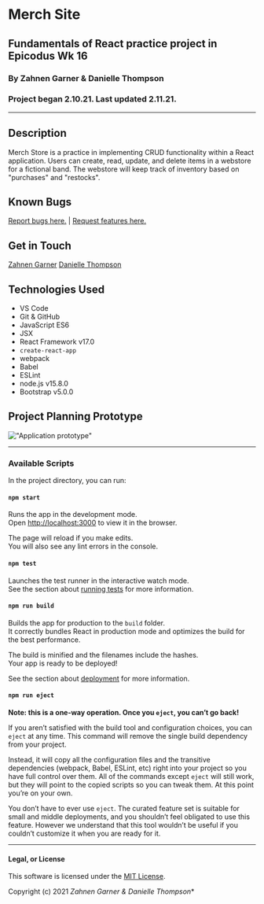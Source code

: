 # Merch Site

## Fundamentals of React practice project in Epicodus Wk 16

### By Zahnen Garner & Danielle Thompson

### Project began 2.10.21. Last updated 2.11.21.

---

## Description
Merch Store is a practice in implementing CRUD functionality within a React application. Users can create, read, update, and delete items in a webstore for a fictional band. The webstore will keep track of inventory based on "purchases" and "restocks".

## Known Bugs

[Report bugs here.](https://github.com/Zahnen/merch-store/issues) | [Request features here.](https://github.com/Zahnen/merch-store/issues)

## Get in Touch

[Zahnen Garner](zahnen@gmail.com)
[Danielle Thompson](danithompson74@gmail.com)

## Technologies Used

- VS Code
- Git & GitHub
- JavaScript ES6
- JSX
- React Framework v17.0
- `create-react-app`
- webpack
- Babel
- ESLint
- node.js v15.8.0
- Bootstrap v5.0.0

## Project Planning Prototype

!["Application prototype"](https://i.imgur.com/oBXkGsi.png)

---

### Available Scripts

In the project directory, you can run:

#### `npm start`

Runs the app in the development mode.\
Open [http://localhost:3000](http://localhost:3000) to view it in the browser.

The page will reload if you make edits.\
You will also see any lint errors in the console.

#### `npm test`

Launches the test runner in the interactive watch mode.\
See the section about [running tests](https://facebook.github.io/create-react-app/docs/running-tests) for more information.

#### `npm run build`

Builds the app for production to the `build` folder.\
It correctly bundles React in production mode and optimizes the build for the best performance.

The build is minified and the filenames include the hashes.\
Your app is ready to be deployed!

See the section about [deployment](https://facebook.github.io/create-react-app/docs/deployment) for more information.

#### `npm run eject`

**Note: this is a one-way operation. Once you `eject`, you can’t go back!**

If you aren’t satisfied with the build tool and configuration choices, you can `eject` at any time. This command will remove the single build dependency from your project.

Instead, it will copy all the configuration files and the transitive dependencies (webpack, Babel, ESLint, etc) right into your project so you have full control over them. All of the commands except `eject` will still work, but they will point to the copied scripts so you can tweak them. At this point you’re on your own.

You don’t have to ever use `eject`. The curated feature set is suitable for small and middle deployments, and you shouldn’t feel obligated to use this feature. However we understand that this tool wouldn’t be useful if you couldn’t customize it when you are ready for it.

---

#### Legal, or License

This software is licensed under the [MIT License](https://choosealicense.com/licenses/mit/).

Copyright (c) 2021 *_Zahnen Garner & Danielle Thompson_**